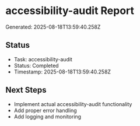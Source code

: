 # accessibility-audit Report

Generated: 2025-08-18T13:59:40.258Z

## Status
- Task: accessibility-audit
- Status: Completed
- Timestamp: 2025-08-18T13:59:40.258Z

## Next Steps
- Implement actual accessibility-audit functionality
- Add proper error handling
- Add logging and monitoring
